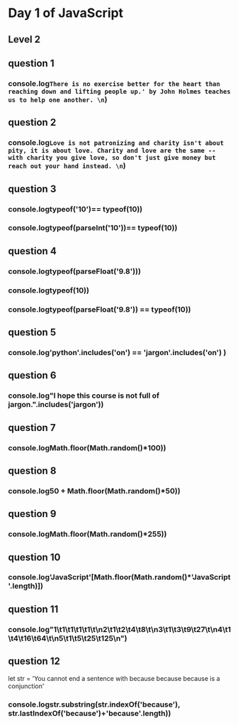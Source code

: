 # Day 1 of JavaScript 
## Level 2




## question 1
### console.log`There is no exercise better for the heart than reaching down and lifting people up.' by John Holmes teaches us to help one another. \n`)


## question 2
### console.log`Love is not patronizing and charity isn't about pity, it is about love. Charity and love are the same -- with charity you give love, so don't just give money but reach out your hand instead. \n`)


## question 3
### console.logtypeof('10')== typeof(10))
### console.logtypeof(parseInt('10'))== typeof(10))


## question 4
### console.logtypeof(parseFloat('9.8')))
### console.logtypeof(10))
### console.logtypeof(parseFloat('9.8')) == typeof(10))




## question 5
### console.log'python'.includes('on') == 'jargon'.includes('on') )



## question 6
### console.log"I hope this course is not full of jargon.".includes('jargon'))


## question 7
### console.logMath.floor(Math.random()*100))


## question 8
### console.log50 + Math.floor(Math.random()*50))


## question 9
### console.logMath.floor(Math.random()*255))

## question 10
### console.log'JavaScript'[Math.floor(Math.random()*'JavaScript'.length)])


## question 11
### console.log"1\t1\t1\t1\t1\t\n2\t1\t2\t4\t8\t\n3\t1\t3\t9\t27\t\n4\t1\t4\t16\t64\t\n5\t1\t5\t25\t125\n")


## question 12
let str = 'You cannot end a sentence with because because because is a conjunction'
### console.logstr.substring(str.indexOf('because'), str.lastIndexOf('because')+'because'.length))


